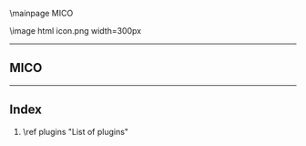 \mainpage MICO 

\image html icon.png width=300px

---
## MICO

---
## Index

1. \ref plugins "List of plugins"
